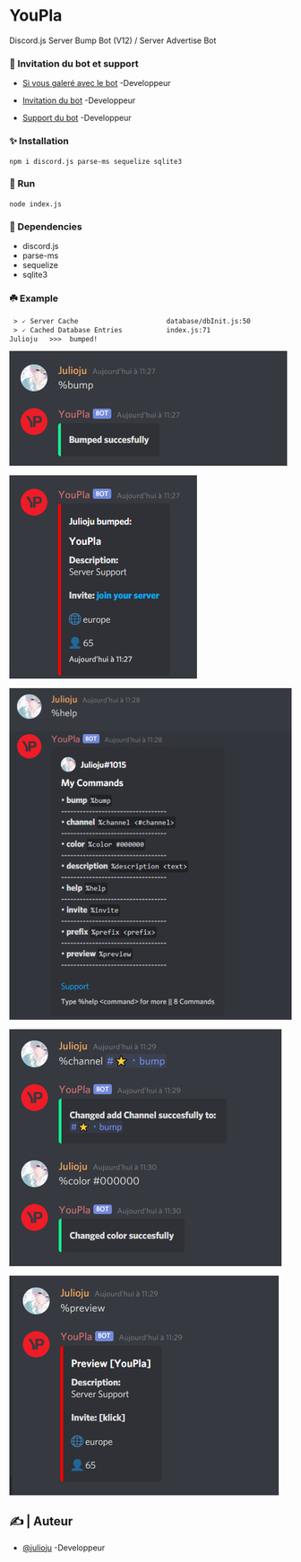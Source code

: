 # YouPla
Discord.js Server Bump Bot (V12) / Server Advertise Bot

### 👻 Invitation du bot et support

- [Si vous galeré avec le bot](https://discord.com/invite/TjSDZmVWvs) -Developpeur

- [Invitation du bot](https://discord.com/oauth2/authorize?client_id=811630892212420618&permissions=8&scope=bot) -Developpeur

- [Support du bot](https://discord.gg/xgvxGQfmEU) -Developpeur


### ✨ Installation
```npm i discord.js parse-ms sequelize sqlite3```

### 🌿 Run
```node index.js```

### 🍂 Dependencies
* discord.js
* parse-ms
* sequelize
* sqlite3

### ☘️ Example

```Logging in...                        index.js:98
 > 🗸 Server Cache                      database/dbInit.js:50
 > 🗸 Cached Database Entries           index.js:71
Julioju   >>>  bumped!
```

![Bump Cmd](https://github.com/Julioju1015/YouPla/blob/master/img/bump.PNG)

![Bump Message](https://github.com/Julioju1015/YouPla/blob/master/img/bumpmessage.PNG)

![Help Cmd](https://github.com/Julioju1015/YouPla/blob/master/img/help.PNG)

![Set Your Add](https://github.com/Julioju1015/YouPla/blob/master/img/color.PNG)

![Check Your Add](https://github.com/Julioju1015/YouPla/blob/master/img/prev.PNG)


## ✍️ | Auteur <a name = "authors"></a>

- [@julioju](https://github.com/julioju1015) -Developpeur


